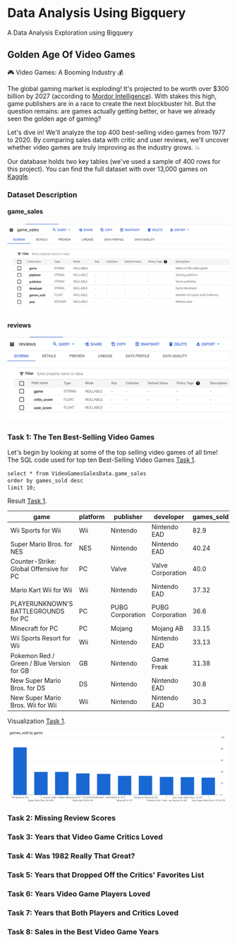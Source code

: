 # Data Analysis Using Bigquery

 A Data Analysis Exploration using Bigquery

## Golden Age Of Video Games

 🎮 Video Games: A Booming Industry 💰

The global gaming market is exploding! It's projected to be worth over $300 billion by 2027 (according to [Mordor Intelligence](https://www.mordorintelligence.com/industry-reports/global-gaming-market)). With stakes this high, game publishers are in a race to create the next blockbuster hit. But the question remains: are games actually getting better, or have we already seen the golden age of gaming?

Let's dive in! We'll analyze the top 400 best-selling video games from 1977 to 2020. By comparing sales data with critic and user reviews, we'll uncover whether video games are truly improving as the industry grows. 💥

Our database holds two key tables (we've used a sample of 400 rows for this project).  You can find the full dataset with over 13,000 games on [Kaggle](https://www.kaggle.com/holmjason2/videogamedata).

### Dataset Description

#### game_sales

![game_sales](GoldenAgeOfVideoGames/images/schema/game_sales_schema.png)

#### reviews

![reviews](GoldenAgeOfVideoGames/images/schema/reviews_schema.png)

### Task 1: The Ten Best-Selling Video Games

Let's begin by looking at some of the top selling video games of all time!
The SQL code used for top ten Best-Selling Video Games [Task 1](GoldenAgeOfVideoGames/src/Task1.sql).

```
select * from VideoGamesSalesData.game_sales
order by games_sold desc
limit 10;
```

Result [Task 1](GoldenAgeOfVideoGames/csv_data/Task1.csv).

|game                                     |platform|publisher       |developer        |games_sold|year|
|-----------------------------------------|--------|----------------|-----------------|----------|----|
|Wii Sports for Wii                       |Wii     |Nintendo        |Nintendo EAD     |82.9      |2006|
|Super Mario Bros. for NES                |NES     |Nintendo        |Nintendo EAD     |40.24     |1985|
|Counter-Strike: Global Offensive for PC  |PC      |Valve           |Valve Corporation|40.0      |2012|
|Mario Kart Wii for Wii                   |Wii     |Nintendo        |Nintendo EAD     |37.32     |2008|
|PLAYERUNKNOWN'S BATTLEGROUNDS for PC     |PC      |PUBG Corporation|PUBG Corporation |36.6      |2017|
|Minecraft for PC                         |PC      |Mojang          |Mojang AB        |33.15     |2010|
|Wii Sports Resort for Wii                |Wii     |Nintendo        |Nintendo EAD     |33.13     |2009|
|Pokemon Red / Green / Blue Version for GB|GB      |Nintendo        |Game Freak       |31.38     |1998|
|New Super Mario Bros. for DS             |DS      |Nintendo        |Nintendo EAD     |30.8      |2006|
|New Super Mario Bros. Wii for Wii        |Wii     |Nintendo        |Nintendo EAD     |30.3      |2009|

Visualization [Task 1](GoldenAgeOfVideoGames/images/visualizations/Task1.png).

![Ten Best-Selling Video Games](GoldenAgeOfVideoGames/images/visualizations/Task1.png)


### Task 2: Missing Review Scores

### Task 3:  Years that Video Game Critics Loved

### Task 4: Was 1982 Really That Great?

### Task 5: Years that Dropped Off the Critics' Favorites List 

### Task 6: Years Video Game Players Loved

### Task 7:  Years that Both Players and Critics Loved

### Task 8: Sales in the Best Video Game Years

